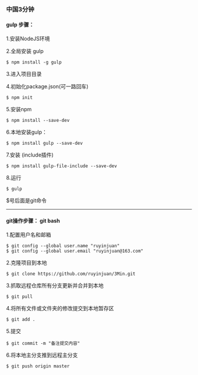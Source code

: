 ### 中国3分钟

#### gulp 步骤：

1.安装NodeJS环境

2.全局安装 gulp
    
    $ npm install -g gulp

3.进入项目目录

4.初始化package.json(可一路回车)
    
    $ npm init

5.安装npm

    $ npm install --save-dev

6.本地安装gulp：
    
    $ npm install gulp --save-dev

7.安装 (include插件)

    $ npm install gulp-file-include --save-dev

8.运行
    
    $ gulp

$号后面是git命令

----------------------------------------

#### git操作步骤： git bash

1.配置用户名和邮箱

    $ git config --global user.name "ruyinjuan"
    $ git config --global user.email "ruyinjuan@163.com"

2.克隆项目到本地
 
    $ git clone https://github.com/ruyinjuan/3Min.git

3.抓取远程仓库所有分支更新并合并到本地
 
    $ git pull

4.将所有文件或文件夹的修改提交到本地暂存区
 
    $ git add .

5.提交
 
    $ git commit -m "备注提交内容"

6.将本地主分支推到远程主分支
 
    $ git push origin master
